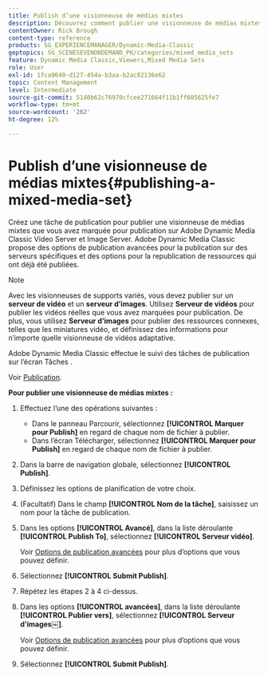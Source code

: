 ```yaml
---
title: Publish d’une visionneuse de médias mixtes
description: Découvrez comment publier une visionneuse de médias mixtes à partir d’Adobe Dynamic Media Classic.
contentOwner: Rick Brough
content-type: reference
products: SG_EXPERIENCEMANAGER/Dynamic-Media-Classic
geptopics: SG_SCENESEVENONDEMAND_PK/categories/mixed_media_sets
feature: Dynamic Media Classic,Viewers,Mixed Media Sets
role: User
exl-id: 1fca9640-d127-454a-b3aa-b2ac82136e62
topic: Content Management
level: Intermediate
source-git-commit: 5140b62c76970cfcee271664f11b1ff605625fe7
workflow-type: tm+mt
source-wordcount: '262'
ht-degree: 12%

---
```


# Publish d’une visionneuse de médias mixtes{#publishing-a-mixed-media-set}

Créez une tâche de publication pour publier une visionneuse de médias mixtes que vous avez marquée pour publication sur Adobe Dynamic Media Classic Video Server et Image Server. Adobe Dynamic Media Classic propose des options de publication avancées pour la publication sur des serveurs spécifiques et des options pour la republication de ressources qui ont déjà été publiées.

>[!NOTE]
>
>Avec les visionneuses de supports variés, vous devez publier sur un **serveur de vidéo** et un **serveur d’images**. Utilisez **Serveur de vidéos** pour publier les vidéos réelles que vous avez marquées pour publication. De plus, vous utilisez **Serveur d’images** pour publier des ressources connexes, telles que les miniatures vidéo, et définissez des informations pour n’importe quelle visionneuse de vidéos adaptative.

Adobe Dynamic Media Classic effectue le suivi des tâches de publication sur l’écran Tâches .

Voir [Publication](publishing-files.md#publishing_files).

<!-- 

Comment Type: remark
Last Modified By: unknown unknown 
Last Modified Date: 

<p>RB: Updated the following steps as per Cynthia email, 11/9/2012, added 11/12/2012</p>

 -->

**Pour publier une visionneuse de médias mixtes :**

1. Effectuez l’une des opérations suivantes :

   * Dans le panneau Parcourir, sélectionnez **[!UICONTROL Marquer pour Publish]** en regard de chaque nom de fichier à publier.
   * Dans l’écran Télécharger, sélectionnez **[!UICONTROL Marquer pour Publish]** en regard de chaque nom de fichier à publier.

1. Dans la barre de navigation globale, sélectionnez **[!UICONTROL Publish]**.
1. Définissez les options de planification de votre choix.
1. (Facultatif) Dans le champ **[!UICONTROL Nom de la tâche]**, saisissez un nom pour la tâche de publication.
1. Dans les options **[!UICONTROL Avancé]**, dans la liste déroulante **[!UICONTROL Publish To]**, sélectionnez **[!UICONTROL Serveur vidéo]**.

   Voir [Options de publication avancées](publishing-files.md#advanced_publish_options) pour plus d’options que vous pouvez définir.

1. Sélectionnez **[!UICONTROL Submit Publish]**.
1. Répétez les étapes 2 à 4 ci-dessus.
1. Dans les options **[!UICONTROL avancées]**, dans la liste déroulante **[!UICONTROL Publier vers]**, sélectionnez **[!UICONTROL Serveur d’images￼]**.

   Voir [Options de publication avancées](publishing-files.md#advanced_publish_options) pour plus d’options que vous pouvez définir.

1. Sélectionnez **[!UICONTROL Submit Publish]**.
